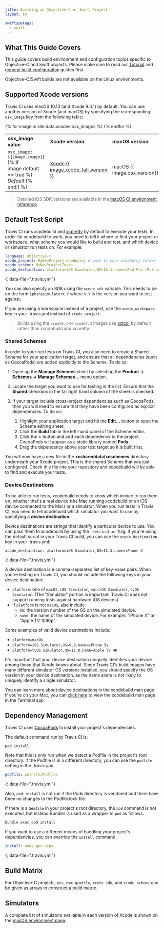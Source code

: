 ```yaml
---
title: Building an Objective-C or Swift Project
layout: en

swiftypetags:
  - swift
---
```


## What This Guide Covers

This guide covers build environment and configuration topics specific to
Objective-C and Swift projects. Please make sure to read our [Tutorial](/user/tutorial/) and [general build
configuration](/user/customizing-the-build/) guides first.

Objective-C/Swift builds are not available on the Linux environments.

## Supported Xcode versions

Travis CI uses macOS 10.13 (and Xcode 9.4.1) by default. You can use another
version of Xcode (and macOS) by specifying the corresponding `osx_image` key from
the following table:

<table>

<tr align="left"><th>osx_image value</th><th>Xcode version</th><th>macOS version</th></tr>
{% for image in site.data.xcodes.osx_images %}
<tr>
  <td><code>osx_image: {{image.image}}</code>{% if image.default == true %}  <em>Default</em> {% endif %}</td>
  <td><a href="/user/reference/osx/#xcode-{{image.xcode | downcase | remove:'.' | remove: '-'}}">Xcode {{ image.xcode_full_version }}</a></td>
  <td>macOS {{ image.osx_version}}
  </td></tr>
{% endfor %}
</table>

> Detailed iOS SDK versions are available in the [macOS CI environment
> reference](/user/reference/osx/#xcode-version)

## Default Test Script

Travis CI runs xcodebuild and [xcpretty](https://github.com/supermarin/xcpretty) by default to
execute your tests. In order for xcodebuild to work, you need to tell it where to
find your project or workspace, what scheme you would like to build and test, and which
device or simulator run tests on. For example:

```yaml
language: objective-c
xcode_project: MyNewProject.xcodeproj # path to your xcodeproj folder
xcode_scheme: MyNewProjectTests
xcode_destination: platform=iOS Simulator,OS=10.1,name=iPad Pro (9.7-inch)
```
{: data-file=".travis.yml"}

You can also specify an SDK using the `xcode_sdk` variable. This needs to be on
the form `iphonesimulatorX.Y` where `X.Y` is the version you want to test
against.

If you are using a workspace instead of a project, use the `xcode_workspace`
key in your .travis.yml instead of `xcode_project`.

> Builds using the `xcode6.4` or `xcode7.3` images use
> [xctool](https://github.com/facebook/xctool) by default rather
> than xcodebuild and xcpretty.

### Shared Schemes

In order to your run tests on Travis CI, you also need to create a Shared
Scheme for your application target, and ensure that all dependencies (such as
CocoaPods) are added explicitly to the Scheme. To do so:

1. Open up the **Manage Schemes** sheet by selecting the **Product → Schemes →
   Manage Schemes…** menu option.
2. Locate the target you want to use for testing in the list. Ensure that the
   **Shared** checkbox in the far right hand column of the sheet is checked.
3. If your target include cross-project dependencies such as CocoaPods, then
   you will need to ensure that they have been configured as explicit
   dependencies. To do so:

   1. Highlight your application target and hit the **Edit…** button to
      open the Scheme editing sheet.
   2. Click the **Build** tab in the left-hand panel of the Scheme editor.
   3. Click the **+** button and add each dependency to the project.
      CocoaPods will appear as a static library named **Pods**.
   4. Drag the dependency above your test target so it is built first.

You will now have a new file in the **xcshareddata/xcschemes** directory
underneath your Xcode project. This is the shared Scheme that you just
configured. Check this file into your repository and xcodebuild will be able to
find and execute your tests.

### Device Destinations

To be able to run tests, xcodebuild needs to know which device to run them on, whether
that's a real device (the Mac running xcodebuild or an iOS device connected to the Mac)
or a simulator. When you run tests in Travis CI, you need to tell xcodebuild which
simulator you want to use by specifying a **device destination**.

Device destinations are strings that identify a particular device to use. You can pass
them to xcodebuild by using the `-destination` flag. If you're using the default script
in your Travis CI build, you can use the `xcode_destination` key in your .travis.yml:

```
xcode_destination: platform=iOS Simulator,OS=11.3,name=iPhone X
```
{: data-file=".travis.yml"}

A device destination is a comma-separated list of key-value pairs. When you're testing
on Travis CI, you should include the following keys in your device destination:

- `platform`: one of `macOS`, `iOS Simulator`, `watchOS Simulator`, `tvOS Simulator`.
  (The "Simulator" portion is important. Travis CI does not support running tests against
  hardware iOS devices)
- If `platform` is not `macOS`, also include:
  - `OS`: the version number of the OS on the simulated device.
  - `name`: the name of the simulated device. For example: "iPhone X" or "Apple TV 1080p".

Some examples of valid device destinations include:

- `platform=macOS`
- `platform=iOS Simulator,OS=9.3,name=iPhone 5s`
- `platform=tvOS Simulator,OS=11.0,name=Apple TV 4K`

It's important that your device destination uniquely identifies your device among those
that Xcode knows about. Since Travis CI's build images have many different simulator
OS versions installed, you should specify the OS version in your device destination, as
the name alone is not likely to uniquely identify a single simulator.

You can learn more about device destinations in the xcodebuild man page. If you're on your
Mac, you can [click here](x-man-page://xcodebuild) to view the xcodebuild man page in the
Terminal app.

## Dependency Management

Travis CI uses [CocoaPods](http://cocoapods.org/) to install your project's
dependencies.

The default command run by Travis CI is:

```bash
pod install
```

Note that this is only run when we detect a Podfile in the project's root
directory. If the Podfile is in a different directory, you can use the `podfile`
setting in the *.travis.yml*:

```yaml
podfile: path/to/Podfile
```
{: data-file=".travis.yml"}

Also, `pod install` is not run if the Pods directory is vendored and there have
been no changes to the Podfile.lock file.

If there is a `Gemfile` in your project's root directory, the `pod` command is
not executed, but instead Bundler is used as a wrapper to `pod` as follows:

```bash
bundle exec pod install
```

If you want to use a different means of handling your project's dependencies,
you can override the `install` command.

```yaml
install: make get-deps
```
{: data-file=".travis.yml"}

## Build Matrix

For Objective-C projects, `env`, `rvm`, `gemfile`, `xcode_sdk`, and
`xcode_scheme` can be given as arrays to construct a build matrix.

## Simulators

A complete list of simulators available in each version of Xcode is shown on the [macOS environment page](/user/reference/osx#xcode-version).
